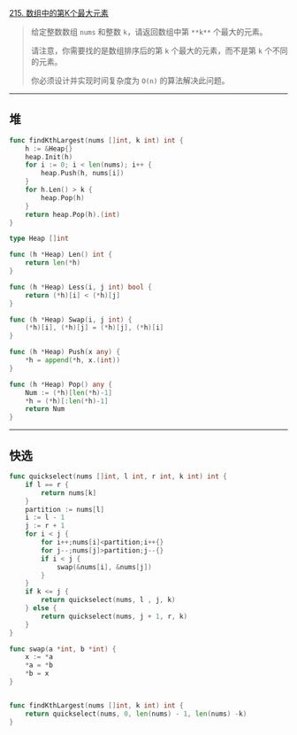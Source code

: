 [215. 数组中的第K个最大元素](https://leetcode.cn/problems/kth-largest-element-in-an-array/)

>给定整数数组 `nums` 和整数 `k`，请返回数组中第 `**k**` 个最大的元素。
>
>请注意，你需要找的是数组排序后的第 `k` 个最大的元素，而不是第 `k` 个不同的元素。
>
>你必须设计并实现时间复杂度为 `O(n)` 的算法解决此问题。

----

## 堆

```go
func findKthLargest(nums []int, k int) int {
	h := &Heap{}
	heap.Init(h)
	for i := 0; i < len(nums); i++ {
		heap.Push(h, nums[i])
	}
	for h.Len() > k {
		heap.Pop(h)
	}
	return heap.Pop(h).(int)
}

type Heap []int

func (h *Heap) Len() int {
	return len(*h)
}

func (h *Heap) Less(i, j int) bool {
	return (*h)[i] < (*h)[j]
}

func (h *Heap) Swap(i, j int) {
	(*h)[i], (*h)[j] = (*h)[j], (*h)[i]
}

func (h *Heap) Push(x any) {
	*h = append(*h, x.(int))
}

func (h *Heap) Pop() any {
	Num := (*h)[len(*h)-1]
	*h = (*h)[:len(*h)-1]
	return Num
}

```

----



## 快选

```go
func quickselect(nums []int, l int, r int, k int) int {
    if l == r {
        return nums[k]
    }
    partition := nums[l]
    i := l - 1
    j := r + 1
    for i < j {
        for i++;nums[i]<partition;i++{}
        for j--;nums[j]>partition;j--{}
        if i < j {
            swap(&nums[i], &nums[j])
        }
    }
    if k <= j {
        return quickselect(nums, l , j, k)
    } else {
        return quickselect(nums, j + 1, r, k)
    }
}

func swap(a *int, b *int) {
    x := *a
    *a = *b
    *b = x
}


func findKthLargest(nums []int, k int) int {
    return quickselect(nums, 0, len(nums) - 1, len(nums) -k)
}
```

